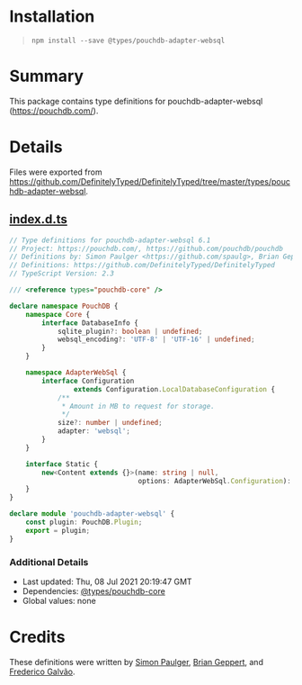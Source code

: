 # Installation
> `npm install --save @types/pouchdb-adapter-websql`

# Summary
This package contains type definitions for pouchdb-adapter-websql (https://pouchdb.com/).

# Details
Files were exported from https://github.com/DefinitelyTyped/DefinitelyTyped/tree/master/types/pouchdb-adapter-websql.
## [index.d.ts](https://github.com/DefinitelyTyped/DefinitelyTyped/tree/master/types/pouchdb-adapter-websql/index.d.ts)
````ts
// Type definitions for pouchdb-adapter-websql 6.1
// Project: https://pouchdb.com/, https://github.com/pouchdb/pouchdb
// Definitions by: Simon Paulger <https://github.com/spaulg>, Brian Geppert <https://github.com/geppy>, Frederico Galvão <https://github.com/fredgalvao>
// Definitions: https://github.com/DefinitelyTyped/DefinitelyTyped
// TypeScript Version: 2.3

/// <reference types="pouchdb-core" />

declare namespace PouchDB {
    namespace Core {
        interface DatabaseInfo {
            sqlite_plugin?: boolean | undefined;
            websql_encoding?: 'UTF-8' | 'UTF-16' | undefined;
        }
    }

    namespace AdapterWebSql {
        interface Configuration
                extends Configuration.LocalDatabaseConfiguration {
            /**
             * Amount in MB to request for storage.
             */
            size?: number | undefined;
            adapter: 'websql';
        }
    }

    interface Static {
        new<Content extends {}>(name: string | null,
                                options: AdapterWebSql.Configuration): Database<Content>;
    }
}

declare module 'pouchdb-adapter-websql' {
    const plugin: PouchDB.Plugin;
    export = plugin;
}

````

### Additional Details
 * Last updated: Thu, 08 Jul 2021 20:19:47 GMT
 * Dependencies: [@types/pouchdb-core](https://npmjs.com/package/@types/pouchdb-core)
 * Global values: none

# Credits
These definitions were written by [Simon Paulger](https://github.com/spaulg), [Brian Geppert](https://github.com/geppy), and [Frederico Galvão](https://github.com/fredgalvao).
